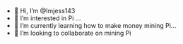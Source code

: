 - 👋 Hi, I’m @Imjess143
- 👀 I’m interested in Pi ...
- 🌱 I’m currently learning how to make money mining Pi...
- 💞️ I’m looking to collaborate on mining Pi 
   

<!---
Imjess143/Imjess143 is a ✨ special ✨ repository because its `README.md` (this file) appears on your GitHub profile.
You can click the Preview link to take a look at your changes.
--->
